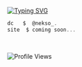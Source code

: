 [![Typing SVG](https://readme-typing-svg.herokuapp.com?font=Roboto+Mono&color=007AFF&size=24&lines=Luis+%7C+Programmer+and+Gamer)](https://git.io/typing-svg)

```csharp
dc   $  @nekso_.
site  $ coming soon... 
```
&zwnj; 
&zwnj; 

<p align="left">
  <img src="https://komarev.com/ghpvc/?username=capsyn&label=Profile%20views&color=blue&style=flat" alt="Profile Views" />
</p>

